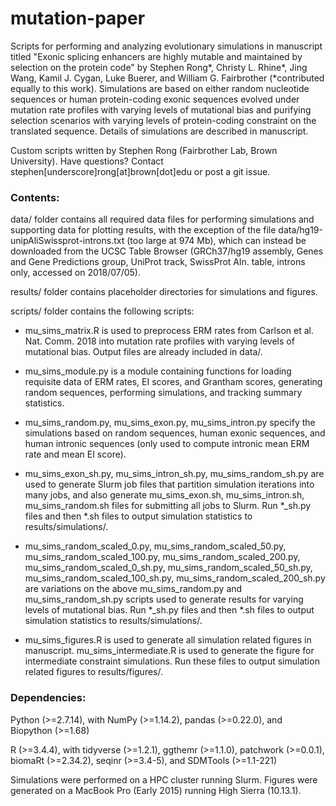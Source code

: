 # mutation-paper

Scripts for performing and analyzing evolutionary simulations in manuscript titled "Exonic splicing enhancers are highly mutable and maintained by selection on the protein code" by Stephen Rong\*, Christy L. Rhine\*, Jing Wang, Kamil J. Cygan, Luke Buerer, and William G. Fairbrother (\*contributed equally to this work). Simulations are based on either random nucleotide sequences or human protein-coding exonic sequences evolved under mutation rate profiles with varying levels of mutational bias and purifying selection scenarios with varying levels of protein-coding constraint on the translated sequence. Details of simulations are described in manuscript.

Custom scripts written by Stephen Rong (Fairbrother Lab, Brown University). Have questions? Contact stephen[underscore]rong[at]brown[dot]edu or post a git issue.

### Contents:

data/ folder contains all required data files for performing simulations and supporting data for plotting results, with the exception of the file data/hg19-unipAliSwissprot-introns.txt (too large at 974 Mb), which can instead be downloaded from the UCSC Table Browser (GRCh37/hg19 assembly, Genes and Gene Predictions group, UniProt track, SwissProt Aln. table, introns only, accessed on 2018/07/05).

results/ folder contains placeholder directories for simulations and figures.

scripts/ folder contains the following scripts:

- mu_sims_matrix.R is used to preprocess ERM rates from Carlson et al. Nat. Comm. 2018 into mutation rate profiles with varying levels of mutational bias. Output files are already included in data/.

- mu_sims_module.py is a module containing functions for loading requisite data of ERM rates, EI scores, and Grantham scores, generating random sequences, performing simulations, and tracking summary statistics.

- mu_sims_random.py, mu_sims_exon.py, mu_sims_intron.py specify the simulations based on random sequences, human exonic sequences, and human intronic sequences (only used to compute intronic mean ERM rate and mean EI score).

- mu_sims_exon_sh.py, mu_sims_intron_sh.py, mu_sims_random_sh.py are used to generate Slurm job files that partition simulation iterations into many jobs, and also generate mu_sims_exon.sh, mu_sims_intron.sh, mu_sims_random.sh files for submitting all jobs to Slurm. Run \*\_sh.py files and then \*.sh files to output simulation statistics to results/simulations/.

- mu_sims_random_scaled_0.py, mu_sims_random_scaled_50.py, mu_sims_random_scaled_100.py, mu_sims_random_scaled_200.py, mu_sims_random_scaled_0_sh.py, mu_sims_random_scaled_50_sh.py, mu_sims_random_scaled_100_sh.py, mu_sims_random_scaled_200_sh.py are variations on the above mu_sims_random.py and mu_sims_random_sh.py scripts used to generate results for varying levels of mutational bias. Run \*\_sh.py files and then \*.sh files to output simulation statistics to results/simulations/.

- mu_sims_figures.R is used to generate all simulation related figures in manuscript. mu_sims_intermediate.R is used to generate the figure for intermediate constraint simulations. Run these files to output simulation related figures to results/figures/.

### Dependencies:
Python (>=2.7.14), with NumPy (>=1.14.2), pandas (>=0.22.0), and Biopython (>=1.68)

R (>=3.4.4), with tidyverse (>=1.2.1), ggthemr (>=1.1.0), patchwork (>=0.0.1), biomaRt (>=2.34.2), seqinr (>=3.4-5), and SDMTools (>=1.1-221)

Simulations were performed on a HPC cluster running Slurm. Figures were generated on a MacBook Pro (Early 2015) running High Sierra (10.13.1).
